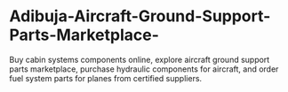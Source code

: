 # Adibuja-Aircraft-Ground-Support-Parts-Marketplace-
 Buy cabin systems components online, explore aircraft ground support parts marketplace, purchase hydraulic components for aircraft, and order fuel system parts for planes from certified suppliers.
